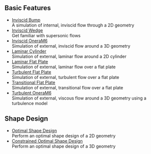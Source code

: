 Basic Features
------

* [Inviscid Bump](Inviscid_Bump/Inviscid_Bump)   
A simulation of internal, inviscid flow through a 2D geometry
* [Inviscid Wedge](Inviscid_Wedge/Inviscid_Wedge)    
Get familiar with supersonic flows 
* [Inviscid OneraM6](Inviscid_OneraM6/Inviscid_OneraM6)   
Simulation of external, inviscid flow around a 3D geometry
* [Laminar Cylinder](Laminar_Cylinder/Laminar_Cylinder)    
Simulation of external, laminar flow around a 2D cylinder
* [Laminar Flat Plate](Laminar_Flat_Plate/Laminar_Flat_Plate)   
Simulation of external, laminar flow over a flat plate
* [Turbulent Flat Plate](Turbulent_Flat_Plate/Turbulent_Flat_Plate)    
Simulation of external, turbulent flow over a flat plate
* [Transitional Flat Plate](Transitional_Flat_Plate/Transitional_Flat_Plate)    
Simulation of external, transitional flow over a flat plate
* [Turbulent OneraM6](Turbulent_OneraM6/Turbulent_OneraM6)     
Simulation of external, viscous flow around a 3D geometry using a turbulence model

Shape Design
-----------
* [Optimal Shape Design](Optimal_Shape_Design/Optimal_Shape_Design)    
Perform an optimal shape design of a 2D geometry
* [Constrained Optimal Shape Design](Constrained_Optimal_Shape_Design/Constrained_Optimal_Shape_Design)    
Perform an optimal shape design of a 3D geometry

